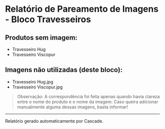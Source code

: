 # Relatório de Pareamento de Imagens - Bloco Travesseiros

## Produtos sem imagem:
- Travesseiro Hug
- Travesseiro Viscopur

## Imagens não utilizadas (deste bloco):
- Travesseiro Hug.jpg
- Travesseiro Viscopur.jpg

> Observação: A correspondência foi feita apenas quando havia clareza entre o nome do produto e o nome da imagem. Caso queira adicionar manualmente alguma dessas imagens, basta informar!

---

Relatório gerado automaticamente por Cascade.
